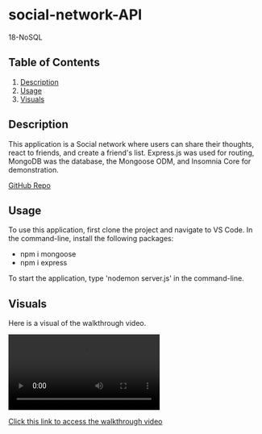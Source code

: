 # social-network-API
18-NoSQL

## Table of Contents
1. [Description](#description)
2. [Usage](#usage)
3. [Visuals](#visuals)

## Description
This application is a Social network where users can share their thoughts, react to friends, and create a friend's list.  Express.js was used for routing, MongoDB was the database, the Mongoose ODM, and Insomnia Core for demonstration.

[GitHub Repo](https://github.com/BrandyM98/social-network-API)

## Usage
To use this application, first clone the project and navigate to VS Code. In the command-line, install the following packages:
- npm i mongoose
- npm i express

To start the application, type 'nodemon server.js' in the command-line.

## Visuals
Here is a visual of the walkthrough video.

![Alt text](./assets/Untitled_%20Oct%2014%2C%202022%207_53%20PM.webm)

[Click this link to access the walkthrough video](https://watch.screencastify.com/v/4uImSlHhb3lrwAQBOXqd) 